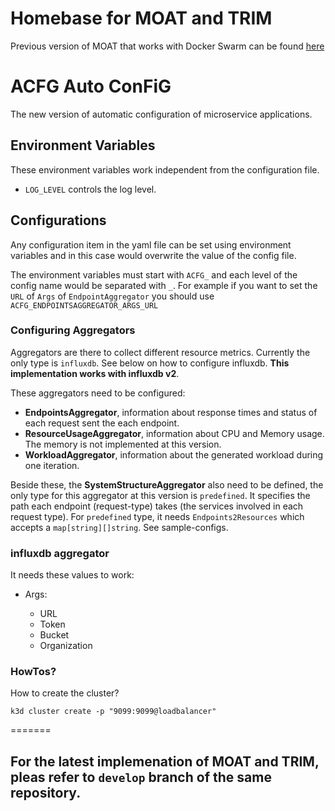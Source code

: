 # Homebase for MOAT and TRIM
Previous version of MOAT that works with Docker Swarm can be found [here](https://github.com/VahidMostofi/swarmmanager)
# ACFG Auto ConFiG
The new version of automatic configuration of microservice applications.

## Environment Variables
    
These environment variables work independent from the configuration file.
- `LOG_LEVEL` controls the log level. 

## Configurations
Any configuration item in the yaml file can be set using environment variables and in this case would overwrite the value of the config file.

The environment variables must start with `ACFG_` and each level of the config name would be separated with `_`. For example if you want to set the `URL` of `Args` of `EndpointAggregator` you should use `ACFG_ENDPOINTSAGGREGATOR_ARGS_URL`

### Configuring Aggregators
Aggregators are there to collect different resource metrics. Currently the only type is `influxdb`. See below on how to configure influxdb. **This implementation works with influxdb v2**.

These aggregators need to be configured:
  - **EndpointsAggregator**, information about response times and status of each request sent the each endpoint.
  - **ResourceUsageAggregator**, information about CPU and Memory usage. The memory is not implemented at this version.
  - **WorkloadAggregator**, information about the generated workload during one iteration. 

Beside these, the **SystemStructureAggregator** also need to be defined, the only type for this aggregator at this version is `predefined`. It specifies the path each endpoint (request-type) takes (the services involved in each request type).
For `predefined` type, it needs `Endpoints2Resources` which accepts a `map[string][]string`. See sample-configs.

### influxdb aggregator

It needs these values to work:

  - Args:
  
    - URL
    - Token
    - Bucket
    - Organization


### HowTos?

How to create the cluster?
```
k3d cluster create -p "9099:9099@loadbalancer"
```

=======
## For the latest implemenation of MOAT and TRIM, pleas refer to `develop` branch of the same repository.
